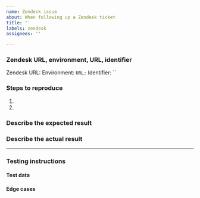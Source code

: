 ```yaml
---
name: Zendesk issue
about: When following up a Zendesk ticket
title: ''
labels: zendesk
assignees: ''

---
```


<!--
Check the following when creating an issue:
* Did you add a proper title?
  * Start with a verb e.g. _Fix_ or _Update_ (imperative mood)
  * Only a capital at the start of the title (except for brand names e.g. _GitHub_)
  * No punctuation
* Did you add it in the right project ([Development](https://github.com/orgs/Phished-BV/projects/2/views/1))?
* Did you add the correct labels?
-->

### Zendesk URL, environment, URL, identifier

Zendesk URL: 
Environment: ``
URL: ``
Identifier: ``

### Steps to reproduce
<!-- steps to reproduce the behaviour -->

1.
2.

### Describe the expected result

### Describe the actual result
<!-- specifications, designs, screenshots, videos, information for QA -->

---

### Testing instructions

#### Test data
<!-- database tables, environment variables, feature flags, Postman collection, permissions -->

#### Edge cases
<!-- non-happy paths that should be tested -->

